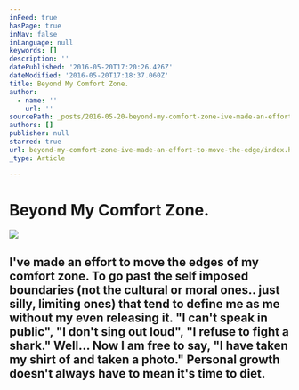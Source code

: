 ```yaml
---
inFeed: true
hasPage: true
inNav: false
inLanguage: null
keywords: []
description: ''
datePublished: '2016-05-20T17:20:26.426Z'
dateModified: '2016-05-20T17:18:37.060Z'
title: Beyond My Comfort Zone.
author:
  - name: ''
    url: ''
sourcePath: _posts/2016-05-20-beyond-my-comfort-zone-ive-made-an-effort-to-move-the-edge.md
authors: []
publisher: null
starred: true
url: beyond-my-comfort-zone-ive-made-an-effort-to-move-the-edge/index.html
_type: Article

---
```

# Beyond My Comfort Zone.
![](https://the-grid-user-content.s3-us-west-2.amazonaws.com/d3a49748-d8a6-4b37-97ec-f3cce52d647f.jpg)

## I've made an effort to move the edges of my comfort zone. To go past the self imposed boundaries (not the cultural or moral ones.. just silly, limiting ones) that tend to define me as me without my even releasing it. "I can't speak in public", "I don't sing out loud", "I refuse to fight a shark." Well... Now I am free to say, "I have taken my shirt of and taken a photo." Personal growth doesn't always have to mean it's time to diet.